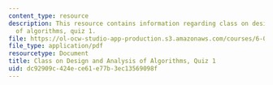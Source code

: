 ```yaml
---
content_type: resource
description: This resource contains information regarding class on design and analysis
  of algorithms, quiz 1.
file: https://ol-ocw-studio-app-production.s3.amazonaws.com/courses/6-046j-design-and-analysis-of-algorithms-spring-2015/dc92909c424ece61e77b3ec13569098f_MIT6_046JS15_quiz1.pdf
file_type: application/pdf
resourcetype: Document
title: Class on Design and Analysis of Algorithms, Quiz 1
uid: dc92909c-424e-ce61-e77b-3ec13569098f
---
```

